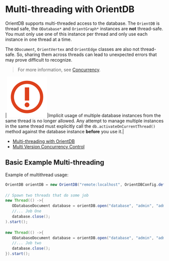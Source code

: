 
# Multi-threading with OrientDB

OrientDB supports multi-threaded access to the database.  The `OrientDB` is thread safe, the `ODatabase*` and `OrientGraph*` instances are **not** thread-safe.  You must only use one of this instance per thread and only use each instance in one thread at a time.

The `ODocument`, `OrientVertex` and `OrientEdge` classes are also not thread-safe.  So, sharing them across threads can lead to unexpected errors that may prove difficult to recognize.

>For more information, see [Concurrency](../general/Concurrency.md).

|![](../images/warning.png)|Implicit usage of multiple database instances from the same thread is no longer allowed.  Any attempt to manage multiple instances in the same thread must explicitly call the `db.activateOnCurrentThread()` method against the database instance **before** you use it.|

- [Multi-threading with OrientDB](Java-Multi-Threading-Usage.md)
- [Multi Version Concurrency Control](Java-Multi-Threading-Concurrency.md)


## Basic Example Multi-threading

Example of multithread usage:

```java
OrientDB orientDB = new OrientDB("remote:localhost", OrientDBConfig.defaultConfig());

// Spawn two threads that do some job
new Thread(() ->{
   ODatabaseDocument database = orientDB.open("database", "admin", "admin");
   //... Job One
   database.close();
).start();

new Thread(() ->{
   ODatabaseDocument database = orientDB.open("database", "admin", "admin");
   //... Job two
   database.close();
}).start();


```

